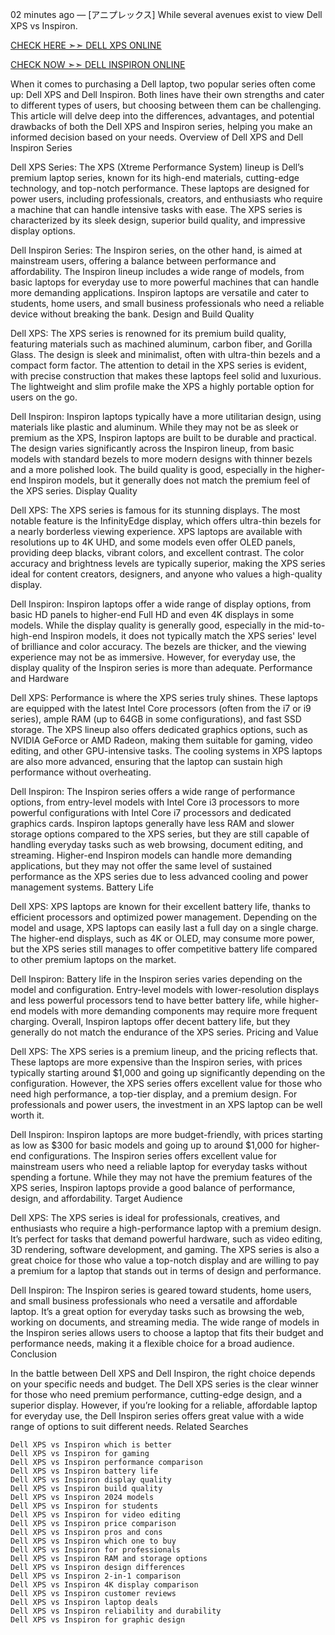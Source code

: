02 minutes ago — [アニプレックス] While several avenues exist to view Dell XPS vs Inspiron.

[CHECK HERE ➣➣ DELL XPS ONLINE](https://amzn.to/4fFoklF)

[CHECK NOW ➣➣ DELL INSPIRON ONLINE](https://amzn.to/3SFEi5K)

When it comes to purchasing a Dell laptop, two popular series often come up: Dell XPS and Dell Inspiron. Both lines have their own strengths and cater to different types of users, but choosing between them can be challenging. This article will delve deep into the differences, advantages, and potential drawbacks of both the Dell XPS and Inspiron series, helping you make an informed decision based on your needs.
Overview of Dell XPS and Dell Inspiron Series

Dell XPS Series: The XPS (Xtreme Performance System) lineup is Dell’s premium laptop series, known for its high-end materials, cutting-edge technology, and top-notch performance. These laptops are designed for power users, including professionals, creators, and enthusiasts who require a machine that can handle intensive tasks with ease. The XPS series is characterized by its sleek design, superior build quality, and impressive display options.

Dell Inspiron Series: The Inspiron series, on the other hand, is aimed at mainstream users, offering a balance between performance and affordability. The Inspiron lineup includes a wide range of models, from basic laptops for everyday use to more powerful machines that can handle more demanding applications. Inspiron laptops are versatile and cater to students, home users, and small business professionals who need a reliable device without breaking the bank.
Design and Build Quality

Dell XPS: The XPS series is renowned for its premium build quality, featuring materials such as machined aluminum, carbon fiber, and Gorilla Glass. The design is sleek and minimalist, often with ultra-thin bezels and a compact form factor. The attention to detail in the XPS series is evident, with precise construction that makes these laptops feel solid and luxurious. The lightweight and slim profile make the XPS a highly portable option for users on the go.

Dell Inspiron: Inspiron laptops typically have a more utilitarian design, using materials like plastic and aluminum. While they may not be as sleek or premium as the XPS, Inspiron laptops are built to be durable and practical. The design varies significantly across the Inspiron lineup, from basic models with standard bezels to more modern designs with thinner bezels and a more polished look. The build quality is good, especially in the higher-end Inspiron models, but it generally does not match the premium feel of the XPS series.
Display Quality

Dell XPS: The XPS series is famous for its stunning displays. The most notable feature is the InfinityEdge display, which offers ultra-thin bezels for a nearly borderless viewing experience. XPS laptops are available with resolutions up to 4K UHD, and some models even offer OLED panels, providing deep blacks, vibrant colors, and excellent contrast. The color accuracy and brightness levels are typically superior, making the XPS series ideal for content creators, designers, and anyone who values a high-quality display.

Dell Inspiron: Inspiron laptops offer a wide range of display options, from basic HD panels to higher-end Full HD and even 4K displays in some models. While the display quality is generally good, especially in the mid-to-high-end Inspiron models, it does not typically match the XPS series' level of brilliance and color accuracy. The bezels are thicker, and the viewing experience may not be as immersive. However, for everyday use, the display quality of the Inspiron series is more than adequate.
Performance and Hardware

Dell XPS: Performance is where the XPS series truly shines. These laptops are equipped with the latest Intel Core processors (often from the i7 or i9 series), ample RAM (up to 64GB in some configurations), and fast SSD storage. The XPS lineup also offers dedicated graphics options, such as NVIDIA GeForce or AMD Radeon, making them suitable for gaming, video editing, and other GPU-intensive tasks. The cooling systems in XPS laptops are also more advanced, ensuring that the laptop can sustain high performance without overheating.

Dell Inspiron: The Inspiron series offers a wide range of performance options, from entry-level models with Intel Core i3 processors to more powerful configurations with Intel Core i7 processors and dedicated graphics cards. Inspiron laptops generally have less RAM and slower storage options compared to the XPS series, but they are still capable of handling everyday tasks such as web browsing, document editing, and streaming. Higher-end Inspiron models can handle more demanding applications, but they may not offer the same level of sustained performance as the XPS series due to less advanced cooling and power management systems.
Battery Life

Dell XPS: XPS laptops are known for their excellent battery life, thanks to efficient processors and optimized power management. Depending on the model and usage, XPS laptops can easily last a full day on a single charge. The higher-end displays, such as 4K or OLED, may consume more power, but the XPS series still manages to offer competitive battery life compared to other premium laptops on the market.

Dell Inspiron: Battery life in the Inspiron series varies depending on the model and configuration. Entry-level models with lower-resolution displays and less powerful processors tend to have better battery life, while higher-end models with more demanding components may require more frequent charging. Overall, Inspiron laptops offer decent battery life, but they generally do not match the endurance of the XPS series.
Pricing and Value

Dell XPS: The XPS series is a premium lineup, and the pricing reflects that. These laptops are more expensive than the Inspiron series, with prices typically starting around $1,000 and going up significantly depending on the configuration. However, the XPS series offers excellent value for those who need high performance, a top-tier display, and a premium design. For professionals and power users, the investment in an XPS laptop can be well worth it.

Dell Inspiron: Inspiron laptops are more budget-friendly, with prices starting as low as $300 for basic models and going up to around $1,000 for higher-end configurations. The Inspiron series offers excellent value for mainstream users who need a reliable laptop for everyday tasks without spending a fortune. While they may not have the premium features of the XPS series, Inspiron laptops provide a good balance of performance, design, and affordability.
Target Audience

Dell XPS: The XPS series is ideal for professionals, creatives, and enthusiasts who require a high-performance laptop with a premium design. It’s perfect for tasks that demand powerful hardware, such as video editing, 3D rendering, software development, and gaming. The XPS series is also a great choice for those who value a top-notch display and are willing to pay a premium for a laptop that stands out in terms of design and performance.

Dell Inspiron: The Inspiron series is geared toward students, home users, and small business professionals who need a versatile and affordable laptop. It’s a great option for everyday tasks such as browsing the web, working on documents, and streaming media. The wide range of models in the Inspiron series allows users to choose a laptop that fits their budget and performance needs, making it a flexible choice for a broad audience.
Conclusion

In the battle between Dell XPS and Dell Inspiron, the right choice depends on your specific needs and budget. The Dell XPS series is the clear winner for those who need premium performance, cutting-edge design, and a superior display. However, if you’re looking for a reliable, affordable laptop for everyday use, the Dell Inspiron series offers great value with a wide range of options to suit different needs.
Related Searches

    Dell XPS vs Inspiron which is better
    Dell XPS vs Inspiron for gaming
    Dell XPS vs Inspiron performance comparison
    Dell XPS vs Inspiron battery life
    Dell XPS vs Inspiron display quality
    Dell XPS vs Inspiron build quality
    Dell XPS vs Inspiron 2024 models
    Dell XPS vs Inspiron for students
    Dell XPS vs Inspiron for video editing
    Dell XPS vs Inspiron price comparison
    Dell XPS vs Inspiron pros and cons
    Dell XPS vs Inspiron which one to buy
    Dell XPS vs Inspiron for professionals
    Dell XPS vs Inspiron RAM and storage options
    Dell XPS vs Inspiron design differences
    Dell XPS vs Inspiron 2-in-1 comparison
    Dell XPS vs Inspiron 4K display comparison
    Dell XPS vs Inspiron customer reviews
    Dell XPS vs Inspiron laptop deals
    Dell XPS vs Inspiron reliability and durability
    Dell XPS vs Inspiron for graphic design
    

